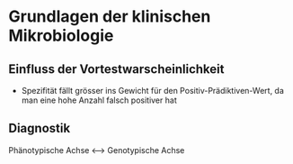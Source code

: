 # Grundlagen der klinischen Mikrobiologie

## Einfluss der Vortestwarscheinlichkeit

- Spezifität fällt grösser ins Gewicht für den Positiv-Prädiktiven-Wert, da man eine hohe Anzahl falsch positiver hat



## Diagnostik

Phänotypische Achse <--> Genotypische Achse